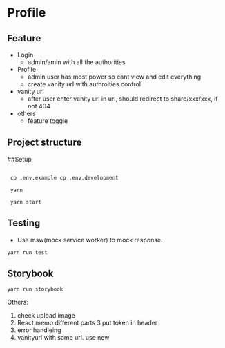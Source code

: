# Profile

## Feature

- Login
  - admin/amin with all the authorities
- Profile
  - admin user has most power so cant view and edit everything
  - create vanity url with authroities control
- vanity url
  - after user enter vanity url in url, should redirect to share/xxx/xxx, if not 404
- others
  - feature toggle

## Project structure

##Setup

```shell

 cp .env.example cp .env.development

 yarn

 yarn start
```

## Testing

- Use msw(mock service worker) to mock response.

```shell
yarn run test
```

## Storybook

```shell
yarn run storybook
```

Others:

1. check upload image
2. React.memo different parts
   3.put token in header
3. error handleing
4. vanityurl with same url. use new
